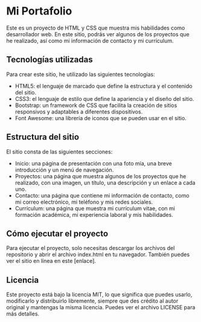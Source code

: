 # Mi Portafolio

Este es un proyecto de HTML y CSS que muestra mis habilidades como desarrollador web. En este sitio, podrás ver algunos de los proyectos que he realizado, así como mi información de contacto y mi currículum.

## Tecnologías utilizadas

Para crear este sitio, he utilizado las siguientes tecnologías:

- HTML5: el lenguaje de marcado que define la estructura y el contenido del sitio.
- CSS3: el lenguaje de estilo que define la apariencia y el diseño del sitio.
- Bootstrap: un framework de CSS que facilita la creación de sitios responsivos y adaptables a diferentes dispositivos.
- Font Awesome: una librería de iconos que se pueden usar en el sitio.

## Estructura del sitio

El sitio consta de las siguientes secciones:

- Inicio: una página de presentación con una foto mía, una breve introducción y un menú de navegación.
- Proyectos: una página que muestra algunos de los proyectos que he realizado, con una imagen, un título, una descripción y un enlace a cada uno.
- Contacto: una página que contiene mi información de contacto, como mi correo electrónico, mi teléfono y mis redes sociales.
- Currículum: una página que muestra mi currículum vitae, con mi formación académica, mi experiencia laboral y mis habilidades.

## Cómo ejecutar el proyecto

Para ejecutar el proyecto, solo necesitas descargar los archivos del repositorio y abrir el archivo index.html en tu navegador. También puedes ver el sitio en línea en este [enlace].

## Licencia

Este proyecto está bajo la licencia MIT, lo que significa que puedes usarlo, modificarlo y distribuirlo libremente, siempre que des crédito al autor original y mantengas la misma licencia. Puedes ver el archivo LICENSE para más detalles.
